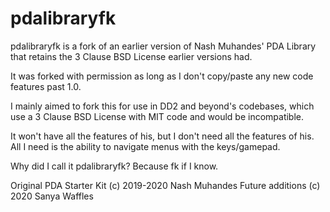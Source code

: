 # pdalibraryfk

pdalibraryfk is a fork of an earlier version of Nash Muhandes' PDA Library that retains the 3 Clause BSD License earlier versions had.

It was forked with permission as long as I don't copy/paste any new code features past 1.0.

I mainly aimed to fork this for use in DD2 and beyond's codebases, which use a 3 Clause BSD License with MIT code and would be incompatible.

It won't have all the features of his, but I don't need all the features of his. All I need is the ability to navigate menus with the keys/gamepad.

Why did I call it pdalibraryfk? Because fk if I know.

Original PDA Starter Kit (c) 2019-2020 Nash Muhandes
Future additions (c) 2020 Sanya Waffles
